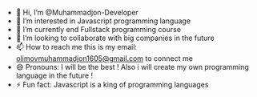 - 👋 Hi, I’m @Muhammadjon-Developer
- 👀 I’m interested in Javascript programming language
- 🌱 I’m currently end Fullstack programming course
- 💞️ I’m looking to collaborate with big companies in the future
- 📫 How to reach me this is my email: olimovmuhammadjon1605@gmail.com to connect me
- 😄 Pronouns: I will be the best ! Also i will create my own programming language in the future ! 
- ⚡ Fun fact: Javascript is a king of programming languages

<!---
Muhammadjon-Developer/Muhammadjon-Developer is a ✨ special ✨ repository because its `README.md` (this file) appears on your GitHub profile.
You can click the Preview link to take a look at your changes.
--->

